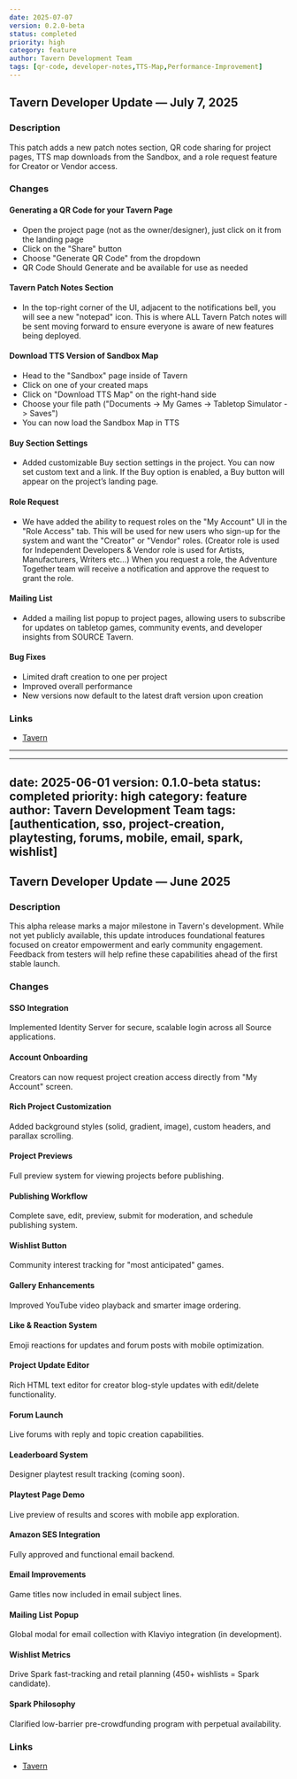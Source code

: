 ```yaml
---
date: 2025-07-07
version: 0.2.0-beta
status: completed
priority: high
category: feature
author: Tavern Development Team
tags: [qr-code, developer-notes,TTS-Map,Performance-Improvement]
---
```

## Tavern Developer Update — July 7, 2025

### Description

This patch adds a new patch notes section, QR code sharing for project pages, TTS map downloads from the Sandbox, and a role request feature for Creator or Vendor access.

### Changes

#### Generating a QR Code for your Tavern Page
- Open the project page (not as the owner/designer), just click on it from the landing page
- Click on the "Share" button
- Choose "Generate QR Code" from the dropdown
- QR Code Should Generate and be available for use as needed

#### Tavern Patch Notes Section
- In the top-right corner of the UI, adjacent to the notifications bell, you will see a new "notepad" icon. This is where ALL Tavern Patch notes will be sent moving forward to ensure everyone is aware of new features being deployed.

#### Download TTS Version of Sandbox Map
- Head to the "Sandbox" page inside of Tavern
- Click on one of your created maps
- Click on "Download TTS Map" on the right-hand side
- Choose your file path ("Documents -> My Games -> Tabletop Simulator -> Saves")
- You can now load the Sandbox Map in TTS

#### Buy Section Settings
- Added customizable Buy section settings in the project. You can now set custom text and a link. If the Buy option is enabled, a Buy button will appear on the project’s landing page.

#### Role Request
- We have added the ability to request roles on the "My Account" UI in the "Role Access" tab. This will be used for new users who sign-up for the system and want the "Creator" or "Vendor" roles. (Creator role is used for Independent Developers & Vendor role is used for Artists, Manufacturers, Writers etc...) When you request a role, the Adventure Together team will receive a notification and approve the request to grant the role.

#### Mailing List
- Added a mailing list popup to project pages, allowing users to subscribe for updates on tabletop games, community events, and developer insights from SOURCE Tavern.

#### Bug Fixes
- Limited draft creation to one per project
- Improved overall performance
- New versions now default to the latest draft version upon creation

### Links

- [Tavern](https://sourcetavern.com)

****************************************

---
date: 2025-06-01
version: 0.1.0-beta
status: completed
priority: high
category: feature
author: Tavern Development Team
tags: [authentication, sso, project-creation, playtesting, forums, mobile, email, spark, wishlist]
---

## Tavern Developer Update — June 2025

### Description

This alpha release marks a major milestone in Tavern's development. While not yet publicly available, this update introduces foundational features focused on creator empowerment and early community engagement. Feedback from testers will help refine these capabilities ahead of the first stable launch.

### Changes

#### SSO Integration
Implemented Identity Server for secure, scalable login across all Source applications.

#### Account Onboarding
Creators can now request project creation access directly from "My Account" screen.

#### Rich Project Customization
Added background styles (solid, gradient, image), custom headers, and parallax scrolling.

#### Project Previews
Full preview system for viewing projects before publishing.

#### Publishing Workflow
Complete save, edit, preview, submit for moderation, and schedule publishing system.

#### Wishlist Button
Community interest tracking for "most anticipated" games.

#### Gallery Enhancements
Improved YouTube video playback and smarter image ordering.

#### Like & Reaction System
Emoji reactions for updates and forum posts with mobile optimization.

#### Project Update Editor
Rich HTML text editor for creator blog-style updates with edit/delete functionality.

#### Forum Launch
Live forums with reply and topic creation capabilities.

#### Leaderboard System
Designer playtest result tracking (coming soon).

#### Playtest Page Demo
Live preview of results and scores with mobile app exploration.

#### Amazon SES Integration
Fully approved and functional email backend.

#### Email Improvements
Game titles now included in email subject lines.

#### Mailing List Popup
Global modal for email collection with Klaviyo integration (in development).

#### Wishlist Metrics
Drive Spark fast-tracking and retail planning (450+ wishlists = Spark candidate).

#### Spark Philosophy
Clarified low-barrier pre-crowdfunding program with perpetual availability.

### Links

- [Tavern](https://sourcetavern.com)
